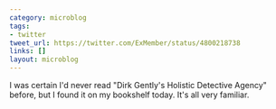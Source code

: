 ```yaml
---
category: microblog
tags:
- twitter
tweet_url: https://twitter.com/ExMember/status/4800218738
links: []
layout: microblog
---
```

I was certain I'd never read "Dirk Gently's Holistic Detective Agency" before, but I found it on my bookshelf today. It's all very familiar.
